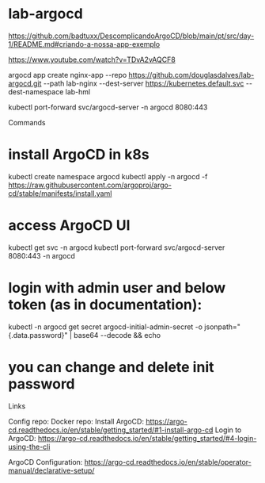 # lab-argocd


https://github.com/badtuxx/DescomplicandoArgoCD/blob/main/pt/src/day-1/README.md#criando-a-nossa-app-exemplo


https://www.youtube.com/watch?v=TDvA2vAQCF8


argocd app create nginx-app --repo https://github.com/douglasdalves/lab-argocd.git --path lab-nginx --dest-server https://kubernetes.default.svc --dest-namespace lab-hml

kubectl port-forward svc/argocd-server -n argocd 8080:443




Commands

# install ArgoCD in k8s
kubectl create namespace argocd
kubectl apply -n argocd -f https://raw.githubusercontent.com/argoproj/argo-cd/stable/manifests/install.yaml

# access ArgoCD UI
kubectl get svc -n argocd
kubectl port-forward svc/argocd-server 8080:443 -n argocd

# login with admin user and below token (as in documentation):
kubectl -n argocd get secret argocd-initial-admin-secret -o jsonpath="{.data.password}" | base64 --decode && echo

# you can change and delete init password

Links

Config repo: 
Docker repo: 
Install ArgoCD: https://argo-cd.readthedocs.io/en/stable/getting_started/#1-install-argo-cd
Login to ArgoCD: https://argo-cd.readthedocs.io/en/stable/getting_started/#4-login-using-the-cli

ArgoCD Configuration: https://argo-cd.readthedocs.io/en/stable/operator-manual/declarative-setup/
